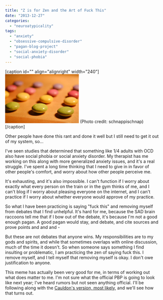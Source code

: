 ```yaml
---
title: "Z is for Zen and the Art of Fuck This"
date: "2013-12-27"
categories: 
  - "neuroatypicality"
tags: 
  - "anxiety"
  - "obsessive-compulsive-disorder"
  - "pagan-blog-project"
  - "social-anxiety-disorder"
  - "social-phobia"
---
```


\[caption id="" align="alignright" width="240"\][![Obsessive Compulsive Disorder](images/8970250666_b87c6db103_m.jpg "Obsessive Compulsive Disorder")](http://www.flickr.com/photos/96969848@N04/8970250666) (Photo credit: schnappischnap)\[/caption\]

Other people have done this rant and done it well but I still need to get it out of my system, so...

I've seen studies that determined that something like 1/4 adults with OCD also have social phobia or social anxiety disorder. My therapist has me working on this along with more generalized anxiety issues, and it's a real struggle. I've spent a long time thinking that I need to give in in favor of other people's comfort, and worry about how other people perceive me.

It's exhausting, and it's also impossible. I can't function if I worry about exactly what every person on the train or in the gym thinks of me, and I can't blog if I worry about pleasing everyone on the internet, and I can't practice if I worry about whether everyone would approve of my practice.

So what I have been practicing is saying "fuck this" and removing myself from debates that I find unhelpful. It's hard for me, because the SAD brain raccoons tell me that if I bow out of the debate, it's because I'm not a good enough pagan. A good pagan would stay, and debate, and cite sources and prove points and and and -

But these are not debates that anyone wins. My responsibilities are to my gods and spirits, and while that sometimes overlaps with online discussion, much of the time it doesn't. So when someone says something I find insulting or problematic, I am practicing the zen of saying fuck this. I remove myself, and I tell myself that removing myself is okay. I don't owe justification to anyone.

This meme has actually been very good for me, in terms of working out what does matter to me. I'm not sure what the official PBP is going to look like next year; I've heard rumors but not seen anything official. I'll be following along with the [Cauldon's version, most likely](http://www.ecauldron.com/forum/showwiki.php?title=The+TC-Blog-Project+2014), and we'll see how that turns out.
